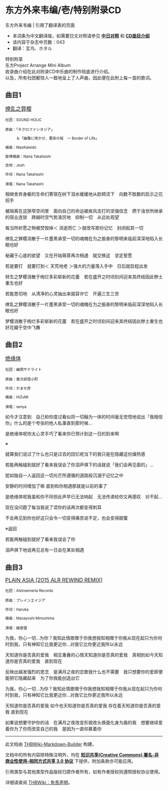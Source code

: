 # 东方外来韦编/壱/特别附录CD

<!-- source html: G:\repos\THBWiki-Markdown-Builder\THBWikiMarkdown\Temp\main\5\53\ns0%3A%E4%B8%9C%E6%96%B9%E5%A4%96%E6%9D%A5%E9%9F%A6%E7%BC%96%2F%E5%A3%B1%2F%E7%89%B9%E5%88%AB%E9%99%84%E5%BD%95CD.html -->

东方外来韦编 | 引用了翻译表的页面

- 本词条为中文翻译版，如需要日文对照请参见 **[中日对照](./东方外来韦编-壱-特别附录CD-中日对照.md)** 和 **[CD曲目介绍](./东方外来韦编-附属CD1.md)** 
- 该内容于杂志中页数：043
- 翻译：玄鸟、ホタル

特别附录  
东方Project Arrange Mini Album  
收录曲介绍在此对附录CD中乐曲的制作班底进行介绍。  
以及，所有社团都惊人一致地呈上了人声曲，因此便在此附上每一首的歌词。
## 曲目1
  
<big>[缭乱之罪樱](./歌词-繚乱ノ罪桜.md)</big>
  
  
<small>社团：SOUND HOLIC  

原曲：「ネクロファンタジア」  

　　　＆「幽雅に咲かせ、墨染の桜　～ Border of Life」  

编曲：MasKaleido  

旋律编曲：Nana Takahashi  

吉他：Josh  

作词：Nana Takahashi  

演唱：Nana Takahashi</small>  

  

相继舍弃身躯的生命们寄宿在树下泪水缓缓地从脸颊流下　向数不胜数的启示之花招手  
  

  
被隔离在这狭窄空间里　面向自己的命运被疾风击打的坚强信念　燃于浊世所继承的宿业连锁　跨越时空气势凌厉地　抑制一切　从远处观望  
  

  
每当所祈愿之物被焚毁掉＜ 消逝而亡 ＞就改写那份记忆　封闭起其一切  
  

  
缭乱之罪樱消散于一片墨黑承受一切的魂魄在为之振奋的黎明来临前深深地陷入长眠也好  
  

  
秘藏于心底的欲望　又在开始萌芽再次相遇　就交换这　坚定誓愿  
  

  
若是要打　就要打到＜ 天荒地老 ＞强大的力量落入手中　日后就启程出发  
  

  
转生之梦樱消散于绚烂多彩崭新的花蕾　若在盛开之时顷刻间迎来其终结因此秽土重生也好  
  

  
若能恳切地　从清净的心灵抽出来就容许它　开遍三生三世  
  

  
缭乱之罪樱消散于一片墨黑承受一切的魂魄在为之振奋的黎明来临前深深地陷入长眠也好  
  

  
梦樱消散于绚烂多彩崭新的花蕾　若在盛开之时顷刻间迎来其终结因此秽土重生也好花瓣于空中飞舞
## 曲目2
  
<big>[绝缘体](./歌词-絶縁体.md)</big>
  
  
<small>社团：幽閉サテライト  

原曲：東方妖怪小町  

作词：かませ虎  

编曲：HiZuMi  

演唱：senya</small>  

  

如今才注意到　自己和你度过看似将一切融为一体的时间毫无觉悟地说出「我相信你」什么的是个夸张的他人私事直到那时候…  
  

  
是绝缘体呢你太心灵手巧了看来你已预计到这一日的到来啊  
  

※  
  
就算我们说过了什么也只是过去的回忆呢当下的我只是在隐藏这份燥热感  
  

  
若能再触碰到就好了看来我误会了你泪声俱下的话就说「我们会再见面的」…  
  

  
犹如独自一人返回这一切光芒所遵循的道路般沉溺于记忆之中  
  

  
安静的时间增加了嘛 直到和你相遇那就是以前的事了  
  

  
是绝缘体呢我虽和你不同但此声早已无法响起　无法传递给你又再感叹　对不起…  
  

  
现在没问题了每当我说了谎你的话再次都变得刺耳  
  

  
不会再见到你也好这只会令一切变得痛苦说不定，也会变得甜蜜  
  

  
  
※返回  

  

  

若能再触碰到就好了看来我误会了你  
  

  
泪声俱下地说再见总有一日会在某处相遇  
  

  
## 曲目3
  
<big>[PLAIN ASIA (2015 ALR REWIND REMIX)](./歌词-Plain_Asia.md)</big>
  
  
<small>社团：Alstroemeria Records  

原曲：プレインエイジア  

作词：Haruka  

编曲：Masayoshi Minoshima  

演唱：綾倉盟</small>  

  

为我，你心一切…为你？我知此情歌赠于你我想我知相赠于你我从现在起只为你何时到我，只有神知它比我更近你…对我它比你更近我所以永远  
  

  
天知道你是否真的爱我　相互重叠的心情天知道你是否真的爱我　真相到如今天知道你是否真的爱我　直到现在  
  

  
反映出越发强烈的思念　是满月之夜的恋歌我什么也不需要　我只想要你的爱即便能把它隐藏起来　为了你我能创造出它  
  

  
为我，你心一切…为你？我知此情歌赠于你我想我知相赠于你我从现在起只为你何时到我，只有神知它比我更近你…对我它比你更近我所以永远  
  

  
天知道你是否真的爱我 如今也天知道你是否真的爱我 存在着天知道你是否真的爱我 直到现在  
  

  
如果说想要守护你的话　在满月之夜改变形貌改头换面化身为盾的我　想要继续爱着你为了你而改变自己的我　是因为一直仰慕着你  
  
  





---

此文档由 [THBWiki-Markdown-Builder](https://github.com/Delsin-Yu/THBWiki-Markdown-Builder) 构建。

文档中的所有内容除特殊注明外，均在 [**知识共享(Creative Commons) 署名-非商业性使用-相同方式共享 3.0 协议**](https://creativecommons.org/licenses/by-sa/3.0/deed.zh-hans) 下提供，附加条款亦可能应用。

引用类型与其他类型作品版权归原作者所有，如有作者授权则遵照授权协议使用。

详细请查阅 [THBWiki：免责声明](https://thbwiki.cc/THBWiki:%E5%85%8D%E8%B4%A3%E5%A3%B0%E6%98%8E)。

